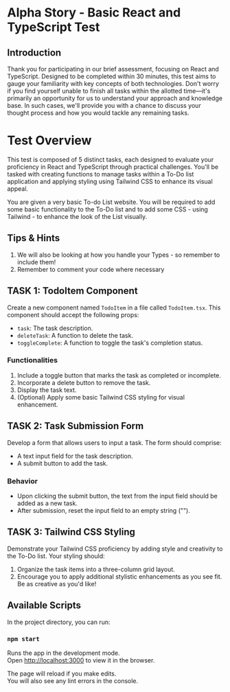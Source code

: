 # Alpha Story - Basic React and TypeScript Test

## Introduction

Thank you for participating in our brief assessment, focusing on React and TypeScript. Designed to be completed within 30 minutes, this test aims to gauge your familiarity with key concepts of both technologies. Don't worry if you find yourself unable to finish all tasks within the allotted time—it's primarily an opportunity for us to understand your approach and knowledge base. In such cases, we'll provide you with a chance to discuss your thought process and how you would tackle any remaining tasks.

# Test Overview

This test is composed of 5 distinct tasks, each designed to evaluate your proficiency in React and TypeScript through practical challenges. You'll be tasked with creating functions to manage tasks within a To-Do list application and applying styling using Tailwind CSS to enhance its visual appeal.

You are given a very basic To-do List website. You will be required to add some basic functionality to the To-Do list and to add some CSS - using Tailwind - to enhance the look of the List visually.

## Tips & Hints

1. We will also be looking at how you handle your Types - so remember to include them!
2. Remember to comment your code where necessary

## TASK 1: TodoItem Component

Create a new component named `TodoItem` in a file called `TodoItem.tsx`. This component should accept the following props:

- `task`: The task description.
- `deleteTask`: A function to delete the task.
- `toggleComplete`: A function to toggle the task's completion status.

### Functionalities

1. Include a toggle button that marks the task as completed or incomplete.
2. Incorporate a delete button to remove the task.
3. Display the task text.
4. (Optional) Apply some basic Tailwind CSS styling for visual enhancement.

## TASK 2: Task Submission Form

Develop a form that allows users to input a task. The form should comprise:

- A text input field for the task description.
- A submit button to add the task.

### Behavior

- Upon clicking the submit button, the text from the input field should be added as a new task.
- After submission, reset the input field to an empty string ("").

## TASK 3: Tailwind CSS Styling

Demonstrate your Tailwind CSS proficiency by adding style and creativity to the To-Do list. Your styling should:

1. Organize the task items into a three-column grid layout.
2. Encourage you to apply additional stylistic enhancements as you see fit. Be as creative as you'd like!

## Available Scripts

In the project directory, you can run:

### `npm start`

Runs the app in the development mode.\
Open [http://localhost:3000](http://localhost:3000) to view it in the browser.

The page will reload if you make edits.\
You will also see any lint errors in the console.
